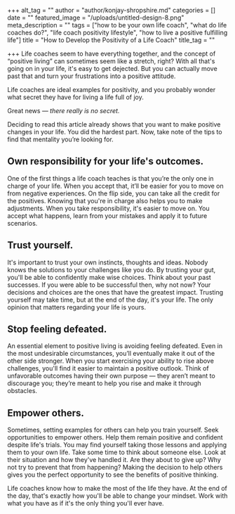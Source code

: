 +++
alt_tag = ""
author = "author/konjay-shropshire.md"
categories = []
date = ""
featured_image = "/uploads/untitled-design-8.png"
meta_description = ""
tags = ["how to be your own life coach", "what do life coaches do?", "life coach positivity lifestyle", "how to live a positive fulfilling life"]
title = "How to Develop the Positivity of a Life Coach"
title_tag = ""

+++
Life coaches seem to have everything together, and the concept of “positive living” can sometimes seem like a stretch, right? With all that's going on in your life, it's easy to get dejected. But you can actually move past that and turn your frustrations into a positive attitude.

Life coaches are ideal examples for positivity, and you probably wonder what secret they have for living a life full of joy.

Great news — _there really is no secret._

Deciding to read this article already shows that you want to make positive changes in your life. You did the hardest part. Now, take note of the tips to find that mentality you’re looking for.

## **Own responsibility for your life's outcomes.** 

One of the first things a life coach teaches is that you’re the only one in charge of your life. When you accept that, it’ll be easier for you to move on from negative experiences. On the flip side, you can take all the credit for the positives. Knowing that you're in charge also helps you to make adjustments. When you take responsibility, it's easier to move on. You accept what happens, learn from your mistakes and apply it to future scenarios.

## **Trust yourself.** 

It's important to trust your own instincts, thoughts and ideas. Nobody knows the solutions to your challenges like you do. By trusting your gut, you'll be able to confidently make wise choices. Think about your past successes. If you were able to be successful then, why not now? Your decisions and choices are the ones that have the greatest impact. Trusting yourself may take time, but at the end of the day, it's your life. The only opinion that matters regarding your life is yours.

## **Stop feeling defeated.**

 An essential element to positive living is avoiding feeling defeated. Even in the most undesirable circumstances, you’ll eventually make it out of the other side stronger. When you start exercising your ability to rise above challenges, you'll find it easier to maintain a positive outlook. Think of unfavorable outcomes having their own purpose — they aren’t meant to discourage you; they’re meant to help you rise and make it through obstacles.

## **Empower others.** 

Sometimes, setting examples for others can help you train yourself. Seek opportunities to empower others. Help them remain positive and confident despite life's trials. You may find yourself taking those lessons and applying them to your own life. Take some time to think about someone else. Look at their situation and how they've handled it. Are they about to give up? Why not try to prevent that from happening? Making the decision to help others gives you the perfect opportunity to see the benefits of positive thinking.

Life coaches know how to make the most of the life they have. At the end of the day, that's exactly how you'll be able to change your mindset. Work with what you have as if it's the only thing you'll ever have.